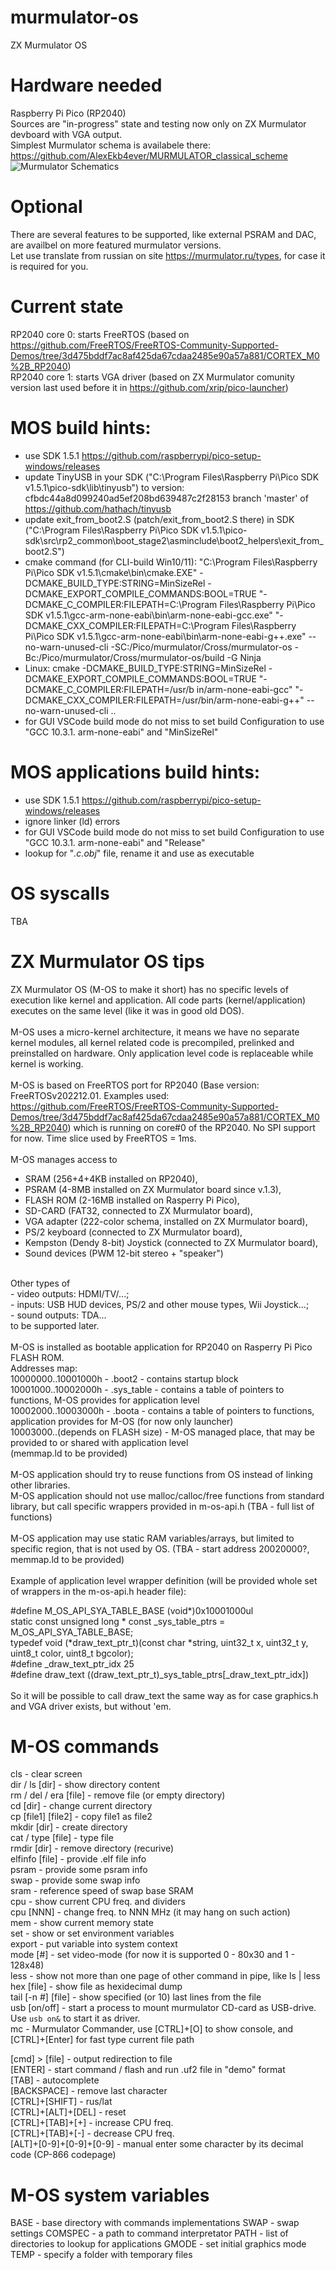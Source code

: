 # murmulator-os
ZX Murmulator OS<br/>

# Hardware needed
Raspberry Pi Pico (RP2040)<br/>
Sources are "in-progress" state and testing now only on ZX Murmulator devboard with VGA output.<br/>
Simplest Murmulator schema is availabele there: https://github.com/AlexEkb4ever/MURMULATOR_classical_scheme<br/>
![Murmulator Schematics](https://github.com/javavi/pico-infonesPlus/blob/main/assets/Murmulator-1_BSchem.JPG)

# Optional
There are several features to be supported, like external PSRAM and DAC, are availbel on more featured murmulator versions.<br/>
Let use translate from russian on site https://murmulator.ru/types, for case it is required for you.

# Current state
RP2040 core 0: starts FreeRTOS (based on https://github.com/FreeRTOS/FreeRTOS-Community-Supported-Demos/tree/3d475bddf7ac8af425da67cdaa2485e90a57a881/CORTEX_M0%2B_RP2040) <br/>
RP2040 core 1: starts VGA driver (based on ZX Murmulator comunity version last used before it in https://github.com/xrip/pico-launcher)

# MOS build hints:
 - use SDK 1.5.1 https://github.com/raspberrypi/pico-setup-windows/releases<br/>
 - update TinyUSB in your SDK ("C:\Program Files\Raspberry Pi\Pico SDK v1.5.1\pico-sdk\lib\tinyusb") to version: cfbdc44a8d099240ad5ef208bd639487c2f28153    branch 'master' of https://github.com/hathach/tinyusb<br/>
 - update exit_from_boot2.S (patch/exit_from_boot2.S there) in SDK ("C:\Program Files\Raspberry Pi\Pico SDK v1.5.1\pico-sdk\src\rp2_common\boot_stage2\asminclude\boot2_helpers\exit_from_boot2.S")<br/>
 - cmake command (for CLI-build Win10/11): "C:\Program Files\Raspberry Pi\Pico SDK v1.5.1\cmake\bin\cmake.EXE" -DCMAKE_BUILD_TYPE:STRING=MinSizeRel -DCMAKE_EXPORT_COMPILE_COMMANDS:BOOL=TRUE "-DCMAKE_C_COMPILER:FILEPATH=C:\Program Files\Raspberry Pi\Pico SDK v1.5.1\gcc-arm-none-eabi\bin\arm-none-eabi-gcc.exe" "-DCMAKE_CXX_COMPILER:FILEPATH=C:\Program Files\Raspberry Pi\Pico SDK v1.5.1\gcc-arm-none-eabi\bin\arm-none-eabi-g++.exe" --no-warn-unused-cli -SC:/Pico/murmulator/Cross/murmulator-os -Bc:/Pico/murmulator/Cross/murmulator-os/build -G Ninja<br/>
 - Linux: cmake -DCMAKE_BUILD_TYPE:STRING=MinSizeRel -DCMAKE_EXPORT_COMPILE_COMMANDS:BOOL=TRUE "-DCMAKE_C_COMPILER:FILEPATH=/usr/b
in/arm-none-eabi-gcc" "-DCMAKE_CXX_COMPILER:FILEPATH=/usr/bin/arm-none-eabi-g++" --no-warn-unused-cli ..<br/>
 - for GUI VSCode build mode do not miss to set build Configuration to use "GCC 10.3.1. arm-none-eabi" and "MinSizeRel"<br/>

# MOS applications build hints:
 - use SDK 1.5.1 https://github.com/raspberrypi/pico-setup-windows/releases<br/>
 - ignore linker (ld) errors<br/>
 - for GUI VSCode build mode do not miss to set build Configuration to use "GCC 10.3.1. arm-none-eabi" and "Release"<br/>
 - lookup for "_*.c*.obj_" file, rename it and use as executable<br/>

# OS syscalls
TBA

# ZX Murmulator OS tips
ZX Murmulator OS (M-OS to make it short) has no specific levels of execution like kernel and application. All code parts (kernel/application) executes on the same level (like it was in good old DOS).<br/>
<br/>
M-OS uses a micro-kernel architecture, it means we have no separate kernel modules, all kernel related code is precompiled, prelinked and preinstalled on hardware. Only application level code is replaceable while kernel is working.<br/>
<br/>
M-OS is based on FreeRTOS port for RP2040 (Base version: FreeRTOSv202212.01. Examples used: https://github.com/FreeRTOS/FreeRTOS-Community-Supported-Demos/tree/3d475bddf7ac8af425da67cdaa2485e90a57a881/CORTEX_M0%2B_RP2040) which is running on core#0 of the RP2040. No SPI support for now. Time slice used by FreeRTOS = 1ms.<br/>
<br/>
M-OS manages access to<br/>
 - SRAM (256+4+4KB installed on RP2040),<br/>
 - PSRAM (4-8MB installed on ZX Murmulator board since v.1.3),<br/>
 - FLASH ROM (2-16MB installed on Rasperry Pi Pico),<br/>
 - SD-CARD (FAT32, connected to ZX Murmulator board),<br/>
 - VGA adapter (222-color schema, installed on ZX Murmulator board),<br/>
 - PS/2 keyboard (connected to ZX Murmulator board),<br/>
 - Kempston (Dendy 8-bit) Joystick (connected to ZX Murmulator board),<br/>
 - Sound devices (PWM 12-bit stereo + "speaker")<br/>
<br/>
Other types of<br/>
 - video outputs: HDMI/TV/...;<br/>
 - inputs: USB HUD devices, PS/2 and other mouse types, Wii Joystick...;<br/>
 - sound outputs: TDA...<br/>
to be supported later.<br/>
<br/>
M-OS is installed as bootable application for RP2040 on Rasperry Pi Pico FLASH ROM.<br/>
Addresses map:<br/>
10000000..10001000h - .boot2       - contains startup block<br/>
10001000..10002000h - .sys_table   - contains a table of pointers to functions, M-OS provides for application level<br/>
10002000..10003000h - .boota       - contains a table of pointers to functions, application provides for M-OS (for now only launcher)<br/>
10003000..(depends on FLASH size)  - M-OS managed place, that may be provided to or shared with application level<br/>
(memmap.ld to be provided)<br/>
<br/>
M-OS application should try to reuse functions from OS instead of linking other libraries.<br/>
M-OS application should not use malloc/calloc/free functions from standard library, but call specific wrappers provided in m-os-api.h (TBA - full list of functions)<br/>
<br/>
M-OS application may use static RAM variables/arrays, but limited to specific region, that is not used by OS. (TBA - start address 20020000?, memmap.ld to be provided)<br/>
<br/>
Example of application level wrapper definition (will be provided whole set of wrappers in the m-os-api.h header file):<br/>

#define M_OS_API_SYA_TABLE_BASE (void*)0x10001000ul<br/>
static const unsigned long * const _sys_table_ptrs = M_OS_API_SYA_TABLE_BASE;<br/>
typedef void (*draw_text_ptr_t)(const char *string, uint32_t x, uint32_t y, uint8_t color, uint8_t bgcolor);<br/>
#define _draw_text_ptr_idx 25<br/>
#define draw_text ((draw_text_ptr_t)_sys_table_ptrs[_draw_text_ptr_idx])<br/>
<br/>
So it will be possible to call draw_text the same way as for case graphics.h and VGA driver exists, but without 'em.<br/>

# M-OS commands
cls - clear screen<br/>
dir / ls [dir] - show directory content<br/>
rm / del / era [file] - remove file (or empty directory)<br/>
cd [dir] - change current directory<br/>
cp [file1] [file2] - copy file1 as file2<br/>
mkdir [dir] - create directory<br/>
cat / type [file] - type file<br/>
rmdir [dir] - remove directory (recurive)<br/>
elfinfo [file] - provide .elf file info<br/>
psram - provide some psram info<br/>
swap - provide some swap info<br/>
sram - reference speed of swap base SRAM<br/>
cpu - show current CPU freq. and dividers<br/>
cpu [NNN] - change freq. to NNN MHz (it may hang on such action)<br/>
mem - show current memory state<br/>
set - show or set environment variables<br/>
export - put variable into system context<br/>
mode [#] - set video-mode (for now it is supported 0 - 80x30 and 1 - 128x48)<br/>
less - show not more than one page of other command in pipe, like ls | less<br/>
hex [file] - show file as hexidecimal dump<br/>
tail [-n #] [file] - show specified (or 10) last lines from the file<br/>
usb [on/off] - start a process to mount murmulator CD-card as USB-drive. Use `usb on&` to start it as driver.<br/>
mc - Murmulator Commander, use [CTRL]+[O] to show console, and [CTRL]+[Enter] for fast type current file path<br/>

[cmd] &gt; [file] - output redirection to file<br/>
[ENTER] - start command / flash and run .uf2 file in "demo" format<br/>
[TAB] - autocomplete<br/>
[BACKSPACE] - remove last character<br/>
[CTRL]+[SHIFT] - rus/lat<br/>
[CTRL]+[ALT]+[DEL] - reset<br/>
[CTRL]+[TAB]+[+] - increase CPU freq.</br>
[CTRL]+[TAB]+[-] - decrease CPU freq.</br>
[ALT]+[0-9]+[0-9]+[0-9] - manual enter some character by its decimal code (CP-866 codepage)<br/>

# M-OS system variables
BASE - base directory with commands implementations
SWAP - swap settings
COMSPEC - a path to command interpretator
PATH - list of directories to lookup for applications
GMODE - set initial graphics mode
TEMP - specify a folder with temporary files
